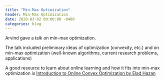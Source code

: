 ```yaml
---
title: "Min-Max Optimization"
header: Min-Max Optimization
date: 2020-03-02 00:00:00 -0400
categories: blog
---
```


Arvind gave a talk on min-max optimization.

The talk included preliminary ideas of optimization (convexity, etc.) and on min-max optimization (well-known algorithms, current research problems, applications)

A good resource to learn about online learning and how it fits into min-max optimization is <a href = "https://ocobook.cs.princeton.edu/OCObook.pdf">Introduction to Online Convex Optimization by Elad Hazan</a>
